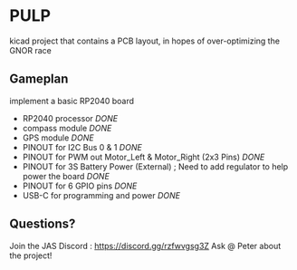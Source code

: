 # PULP

kicad project that contains a PCB layout, in hopes of over-optimizing the GNOR race

## Gameplan

implement a basic RP2040 board

- RP2040 processor *DONE*
- compass module *DONE*
- GPS module *DONE*
- PINOUT for I2C Bus 0 & 1 *DONE*
- PINOUT for PWM out Motor_Left & Motor_Right (2x3 Pins) *DONE*
- PINOUT for 3S Battery Power (External) ; Need to add regulator to help power the board *DONE*
- PINOUT for 6 GPIO pins *DONE*
- USB-C for programming and power *DONE*

## Questions?

Join the JAS Discord : <https://discord.gg/rzfwvgsg3Z>
Ask @ Peter about the project!
